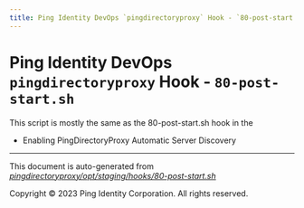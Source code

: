 ```yaml
---
title: Ping Identity DevOps `pingdirectoryproxy` Hook - `80-post-start.sh`
---
```


# Ping Identity DevOps `pingdirectoryproxy` Hook - `80-post-start.sh`
 This script is mostly the same as the 80-post-start.sh hook in the
 * Enabling PingDirectoryProxy Automatic Server Discovery

---
This document is auto-generated from _[pingdirectoryproxy/opt/staging/hooks/80-post-start.sh](https://github.com/pingidentity/pingidentity-docker-builds/blob/master/pingdirectoryproxy/opt/staging/hooks/80-post-start.sh)_

Copyright © 2023 Ping Identity Corporation. All rights reserved.
